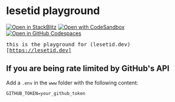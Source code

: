 # lesetid playground

[![Open in StackBlitz](https://developer.stackblitz.com/img/open_in_stackblitz.svg)](https://stackblitz.com/github/luxass/lesetid/tree/main/www)
[![Open with CodeSandbox](https://assets.codesandbox.io/github/button-edit-lime.svg)](https://codesandbox.io/p/sandbox/github/luxass/lesetid/tree/main/www)
[![Open in GitHub Codespaces](https://github.com/codespaces/badge.svg)](https://codespaces.new/luxass/lesetid?devcontainer_path=.devcontainer/www/devcontainer.json)

<samp>this is the playground for (lesetid.dev)[https://lesetid.dev]</samp>

## If you are being rate limited by GitHub's API

Add a `.env` in the `www` folder with the following content:

```
GITHUB_TOKEN=your_github_token
```
